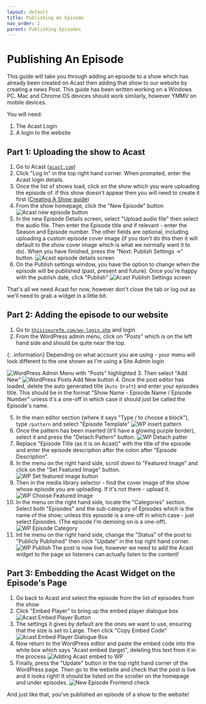 ```yaml
---
layout: default
title: Publishing An Episode
nav_order: 2
parent: Publishing Episodes
---
```


# Publishing An Episode

This guide will take you through adding an episode to a show which has already been created on Acast then adding that show to our website by creating a news Post. This guide has been written working on a Windows PC. Mac and Chrome OS devices should work similarly, however YMMV on mobile devices.

You will need: 
1. The Acast Login
2. A login to the website

## Part 1: Uploading the show to Acast
1. Go to Acast ([`acast.com`](https://www.acast.com))
2. Click "Log In" in the top right hand corner. When prompted, enter the Acast login details.
3. Once the list of shows load, click on the show which you ware uploading the episode of. if this show doesn't appear then you will need to create it first ([Creating A Show guide](creating-a-show.html))
4. From the show homepage, click the "New Episode" button
![Acast new episode button](../../assets/publishing-episodes/acast-newep-newepbtn.png)
5. In the new Episode Details screen, select "Upload audio file" then select the audio file. Then enter the Episode title and if relevant - enter the Season and Episode number. The other fields are optional, including uploading a custom episode cover image (if you don't do this then it will default to the show cover image which is what we normally want it to do). When you have finished, press the "Next: Publish Settings ->" button.
![Acast episode details screen](../../assets/publishing-episodes/acast-newep-epdetails.png)
6. On the Publish settings window, you have the option to change when the episode will be published (past, present and future). Once you're happy with the publish date, click "Publish"
![Acast Publish Settings screen](../../assets/publishing-episodes/acast-newep-publishsettings.png)

That's all we need Acast for now, however don't close the tab or log out as we'll need to grab a widget in a little bit.

## Part 2: Adding the episode to our website
1. Go to [`thisispurefm.com/wp-login.php`](https://thisispurefm.com/wp-login.php) and login
2. From the WordPress admin menu, click on "Posts" which is on the left hand side and should be quite near the top.

{: .information}
Depending on what account you are using - your menu will look different to the one shown as I'm using a Site Admin login

![WordPress Admin Menu with "Posts" highlighted](../../assets/publishing-episodes/wp-adminmenu-posts.png)
3. Then select "Add New"
![WordPress Posts Add New button](../../assets/publishing-episodes/wp-posts-addnew.png)
4. Once the post editor has loaded, delete the auto generated title (`Auto Draft`) and enter your episodes title. This should be in the format "Show Name - Episode Name / Episode Number" unless it's a one-off in which case it should just be called the Episode's name.

5. In the main editor section (where it says "Type / to choose a block"), type `/pattern` and select "Episode Template"
![WP insert pattern](../../assets/publishing-episodes/wp-newep-selectpattern.png)
6. Once the pattern has been inserted (it'll have a glowing purple border), select it and press the "Detach Pattern" button.
![WP Detach patter](../../assets/publishing-episodes/wp-newep-detachpattern.png)
7. Replace "Episode Title (as it is on Acast)" with the title of the episode and enter the episode description after the colon after "Episode Description".
8. In the menu on the right hand side, scroll down to "Featured Image" and click on the "Set Featured Image" button.
![WP Set featured image button](../../assets/publishing-episodes/wp-newep-setfeatimgbtn.png)
9. Then in the media library selector - find the cover image of the show whose episode you are uploading. If it's not there - upload it.
![WP Choose Featured Image](../../assets/publishing-episodes/wp-newep-setfeatimg.png)
10. In the menu on the right hand side, locate the "Categories" section. Select both "Episodes" and the sub-category of Episodes which is the name of the show; unless this episode is a one-off in which case - just select Episodes. (The episode I'm demoing on is a one-off).
![WP Episode Category](../../assets/publishing-episodes/wp-newep-category.png)
11. Int he menu on the right hand side, change the "Status" of the post to "Publicly Published" then click "Update" in the top right hand corner.
![WP Publish](../../assets/publishing-episodes/wp-newep-publish.png)
The post is now live, however we need to add the Acast widget to the page so listeners can actually listen to the content!

## Part 3: Embedding the Acast Widget on the Episode's Page
1. Go back to Acast and select the episode from the list of episodes from the show
2. Click "Embed Player" to bring up the embed player dialogue box
![Acast Embed Player Button](../../assets/publishing-episodes/acast-newep-embedplrbtn.png)
3. The settings it gives by default are the ones we want to use, ensuring that the size is set to Large. Then click "Copy Embed Code"
![Acast Embed Player Dialogue Box](../../assets/publishing-episodes/acast-newep-embeddialogue.png)
4. Now return to the WordPress editor and paste the embed code into the white box which says "Acast embed (large)", deleting this text from it in the process
![Adding Acast embed to WP](../../assets/publishing-episodes/wp-newep-addembedcode.png)
5. Finally, press the "Update" button in the top right hand corner of the WordPress page. Then go to the website and check that the post is live and it looks right! It should be listed on the scroller on the homepage and under episodes.
![New Episode Frontend check](../../assets/publishing-episodes/wp-newep-frontendcheck.png)

And just like that, you've published an episode of a show to the website!